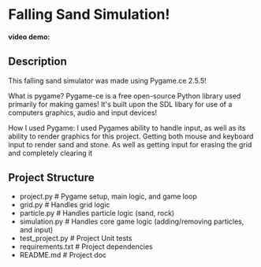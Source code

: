# Falling Sand Simulation!

#### video demo:

## Description
This falling sand simulator was made using Pygame.ce 2.5.5!

What is pygame?
Pygame-ce is a free open-source Python library used primarily for making games! It's built upon the SDL libary for use of a computers graphics, audio and input devices!

How I used Pygame:
I used Pygames ability to handle input, as well as its ability to render graphics for this project. Getting both mouse and keyboard input to render sand and stone. As well as getting input for erasing the grid and completely clearing it

## Project Structure
- project.py # Pygame setup, main logic, and game loop
- grid.py # Handles grid logic
- particle.py # Handles particle logic (sand, rock)
- simulation.py # Handles core game logic (adding/removing particles, and input)
- test_project.py # Project Unit tests
- requirements.txt # Project dependencies
- README.md # Project doc
